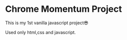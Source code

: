 # Chrome Momentum Project

This is my 1st vanilla javascript project😎

Used only html,css and javascript.

